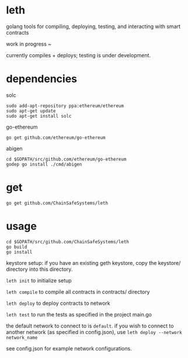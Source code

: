 # leth
golang tools for compiling, deploying, testing, and interacting with smart contracts

work in progress ~

currently compiles + deploys; testing is under development.

# dependencies

solc
```
sudo add-apt-repository ppa:ethereum/ethereum
sudo apt-get update
sudo apt-get install solc
```

go-ethereum

`go get github.com/ethereum/go-ethereum`

abigen
```
cd $GOPATH/src/github.com/ethereum/go-ethereum
godep go install ./cmd/abigen
```

# get 

`go get github.com/ChainSafeSystems/leth`

# usage

```
cd $GOPATH/src/github.com/ChainSafeSystems/leth
go build
go install
```

keystore setup: if you have an existing geth keystore, copy the keystore/ directory into this directory.

`leth init` to initialize setup

`leth compile` to compile all contracts in contracts/ directory

`leth deploy` to deploy contracts to network

`leth test` to run the tests as specified in the project main.go

the default network to connect to is `default`. if you wish to connect to another network (as specified in config.json), use `leth deploy --network network_name`

see config.json for example network configurations.
